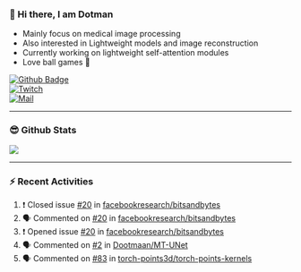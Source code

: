 
### 👋 Hi there, I am Dotman

- Mainly focus on medical image processing
- Also interested in Lightweight models and image reconstruction
- Currently working on lightweight self-attention modules
- Love ball games 🏸


[![Github Badge](https://img.shields.io/github/followers/Dootmaan?style=social)](https://github.com/Dootmaan)  
[![Twitch](https://img.shields.io/twitch/status/njdswhy?style=social)](https://www.twitch.tv/njdswhy)  
[![Mail](https://img.shields.io/badge/-whonyi@zju.edu.cn-c14438?style=flat&logo=Gmail&logoColor=white&link=mailto:whongyi@zju.edu.cn)](mailto:whongyi@zju.edu.cn)  



---

### 😎 Github Stats

<img align="bottom" src="https://github-readme-stats.vercel.app/api?username=Dootmaan&show_icons=true&icon_color=CE1D2D&text_color=718096&bg_color=000000&hide_title=true&theme=radical" />


---

### ⚡ Recent Activities

<!--START_SECTION:activity-->
1. ❗️ Closed issue [#20](https://github.com/facebookresearch/bitsandbytes/issues/20) in [facebookresearch/bitsandbytes](https://github.com/facebookresearch/bitsandbytes)
2. 🗣 Commented on [#20](https://github.com/facebookresearch/bitsandbytes/issues/20) in [facebookresearch/bitsandbytes](https://github.com/facebookresearch/bitsandbytes)
3. ❗️ Opened issue [#20](https://github.com/facebookresearch/bitsandbytes/issues/20) in [facebookresearch/bitsandbytes](https://github.com/facebookresearch/bitsandbytes)
4. 🗣 Commented on [#2](https://github.com/Dootmaan/MT-UNet/issues/2) in [Dootmaan/MT-UNet](https://github.com/Dootmaan/MT-UNet)
5. 🗣 Commented on [#83](https://github.com/torch-points3d/torch-points-kernels/issues/83) in [torch-points3d/torch-points-kernels](https://github.com/torch-points3d/torch-points-kernels)
<!--END_SECTION:activity-->



<!--
**Dootmaan/Dootmaan** is a ✨ _special_ ✨ repository because its `README.md` (this file) appears on your GitHub profile.

Here are some ideas to get you started:

- 🔭 I’m currently working on ...
- 🌱 I’m currently learning ...
- 👯 I’m looking to collaborate on ...
- 🤔 I’m looking for help with ...
- 💬 Ask me about ...
- 📫 How to reach me: ...
- 😄 Pronouns: ...
- ⚡ Fun fact: ...
-->
